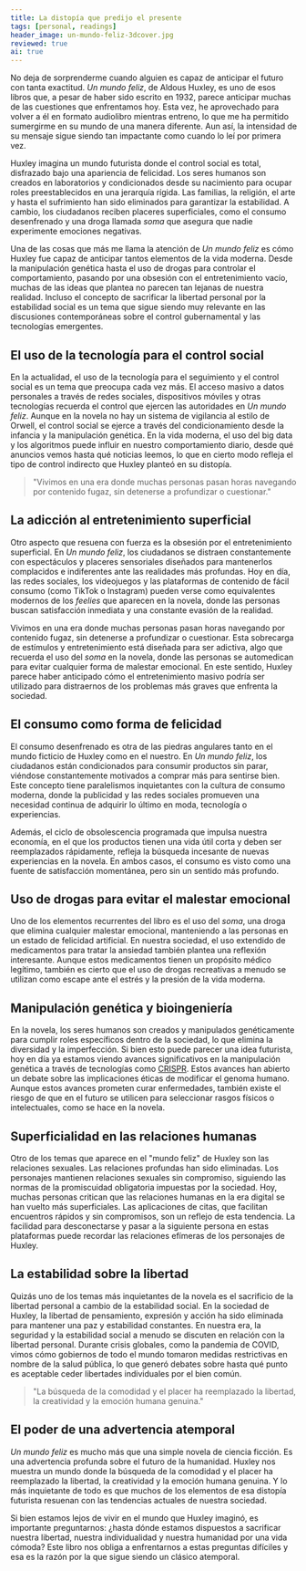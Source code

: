 ```yaml
---
title: La distopía que predijo el presente
tags: [personal, readings]
header_image: un-mundo-feliz-3dcover.jpg
reviewed: true
ai: true
---
```

No deja de sorprenderme cuando alguien es capaz de anticipar el futuro con tanta exactitud. *Un mundo feliz*, de Aldous Huxley, es uno de esos libros que, a pesar de haber sido escrito en 1932, parece anticipar muchas de las cuestiones que enfrentamos hoy. Esta vez, he aprovechado para volver a él en formato audiolibro mientras entreno, lo que me ha permitido sumergirme en su mundo de una manera diferente. Aun así, la intensidad de su mensaje sigue siendo tan impactante como cuando lo leí por primera vez.

Huxley imagina un mundo futurista donde el control social es total, disfrazado bajo una apariencia de felicidad. Los seres humanos son creados en laboratorios y condicionados desde su nacimiento para ocupar roles preestablecidos en una jerarquía rígida. Las familias, la religión, el arte y hasta el sufrimiento han sido eliminados para garantizar la estabilidad. A cambio, los ciudadanos reciben placeres superficiales, como el consumo desenfrenado y una droga llamada *soma* que asegura que nadie experimente emociones negativas.

Una de las cosas que más me llama la atención de *Un mundo feliz* es cómo Huxley fue capaz de anticipar tantos elementos de la vida moderna. Desde la manipulación genética hasta el uso de drogas para controlar el comportamiento, pasando por una obsesión con el entretenimiento vacío, muchas de las ideas que plantea no parecen tan lejanas de nuestra realidad. Incluso el concepto de sacrificar la libertad personal por la estabilidad social es un tema que sigue siendo muy relevante en las discusiones contemporáneas sobre el control gubernamental y las tecnologías emergentes.

## El uso de la tecnología para el control social
En la actualidad, el uso de la tecnología para el seguimiento y el control social es un tema que preocupa cada vez más. El acceso masivo a datos personales a través de redes sociales, dispositivos móviles y otras tecnologías recuerda el control que ejercen las autoridades en *Un mundo feliz*. Aunque en la novela no hay un sistema de vigilancia al estilo de Orwell, el control social se ejerce a través del condicionamiento desde la infancia y la manipulación genética. En la vida moderna, el uso del big data y los algoritmos puede influir en nuestro comportamiento diario, desde qué anuncios vemos hasta qué noticias leemos, lo que en cierto modo refleja el tipo de control indirecto que Huxley planteó en su distopía.

> "Vivimos en una era donde muchas personas pasan horas navegando por contenido fugaz, sin detenerse a profundizar o cuestionar."

## La adicción al entretenimiento superficial
Otro aspecto que resuena con fuerza es la obsesión por el entretenimiento superficial. En *Un mundo feliz*, los ciudadanos se distraen constantemente con espectáculos y placeres sensoriales diseñados para mantenerlos complacidos e indiferentes ante las realidades más profundas. Hoy en día, las redes sociales, los videojuegos y las plataformas de contenido de fácil consumo (como TikTok o Instagram) pueden verse como equivalentes modernos de los *feelies* que aparecen en la novela, donde las personas buscan satisfacción inmediata y una constante evasión de la realidad.

Vivimos en una era donde muchas personas pasan horas navegando por contenido fugaz, sin detenerse a profundizar o cuestionar. Esta sobrecarga de estímulos y entretenimiento está diseñada para ser adictiva, algo que recuerda el uso del *soma* en la novela, donde las personas se automedican para evitar cualquier forma de malestar emocional. En este sentido, Huxley parece haber anticipado cómo el entretenimiento masivo podría ser utilizado para distraernos de los problemas más graves que enfrenta la sociedad.

## El consumo como forma de felicidad
El consumo desenfrenado es otra de las piedras angulares tanto en el mundo ficticio de Huxley como en el nuestro. En *Un mundo feliz*, los ciudadanos están condicionados para consumir productos sin parar, viéndose constantemente motivados a comprar más para sentirse bien. Este concepto tiene paralelismos inquietantes con la cultura de consumo moderna, donde la publicidad y las redes sociales promueven una necesidad continua de adquirir lo último en moda, tecnología o experiencias.

Además, el ciclo de obsolescencia programada que impulsa nuestra economía, en el que los productos tienen una vida útil corta y deben ser reemplazados rápidamente, refleja la búsqueda incesante de nuevas experiencias en la novela. En ambos casos, el consumo es visto como una fuente de satisfacción momentánea, pero sin un sentido más profundo.

## Uso de drogas para evitar el malestar emocional
Uno de los elementos recurrentes del libro es el uso del *soma*, una droga que elimina cualquier malestar emocional, manteniendo a las personas en un estado de felicidad artificial. En nuestra sociedad, el uso extendido de medicamentos para tratar la ansiedad también plantea una reflexión interesante. Aunque estos medicamentos tienen un propósito médico legítimo, también es cierto que el uso de drogas recreativas a menudo se utilizan como escape ante el estrés y la presión de la vida moderna.

## Manipulación genética y bioingeniería
En la novela, los seres humanos son creados y manipulados genéticamente para cumplir roles específicos dentro de la sociedad, lo que elimina la diversidad y la imperfección. Si bien esto puede parecer una idea futurista, hoy en día ya estamos viendo avances significativos en la manipulación genética a través de tecnologías como [CRISPR](https://www.broadinstitute.org/what-broad/areas-focus/project-spotlight/questions-and-answers-about-crispr). Estos avances han abierto un debate sobre las implicaciones éticas de modificar el genoma humano. Aunque estos avances prometen curar enfermedades, también existe el riesgo de que en el futuro se utilicen para seleccionar rasgos físicos o intelectuales, como se hace en la novela.

## Superficialidad en las relaciones humanas
Otro de los temas que aparece en el "mundo feliz" de Huxley son las relaciones sexuales. Las relaciones profundas han sido eliminadas. Los personajes mantienen relaciones sexuales sin compromiso, siguiendo las normas de la promiscuidad obligatoria impuestas por la sociedad. Hoy, muchas personas critican que las relaciones humanas en la era digital se han vuelto más superficiales. Las aplicaciones de citas, que facilitan encuentros rápidos y sin compromisos, son un reflejo de esta tendencia. La facilidad para desconectarse y pasar a la siguiente persona en estas plataformas puede recordar las relaciones efímeras de los personajes de Huxley.

## La estabilidad sobre la libertad
Quizás uno de los temas más inquietantes de la novela es el sacrificio de la libertad personal a cambio de la estabilidad social. En la sociedad de Huxley, la libertad de pensamiento, expresión y acción ha sido eliminada para mantener una paz y estabilidad constantes. En nuestra era, la seguridad y la estabilidad social a menudo se discuten en relación con la libertad personal. Durante crisis globales, como la pandemia de COVID, vimos cómo gobiernos de todo el mundo tomaron medidas restrictivas en nombre de la salud pública, lo que generó debates sobre hasta qué punto es aceptable ceder libertades individuales por el bien común.

> "La búsqueda de la comodidad y el placer ha reemplazado la libertad, la creatividad y la emoción humana genuina."

## El poder de una advertencia atemporal
*Un mundo feliz* es mucho más que una simple novela de ciencia ficción. Es una advertencia profunda sobre el futuro de la humanidad. Huxley nos muestra un mundo donde la búsqueda de la comodidad y el placer ha reemplazado la libertad, la creatividad y la emoción humana genuina. Y lo más inquietante de todo es que muchos de los elementos de esa distopía futurista resuenan con las tendencias actuales de nuestra sociedad.

Si bien estamos lejos de vivir en el mundo que Huxley imaginó, es importante preguntarnos: ¿hasta dónde estamos dispuestos a sacrificar nuestra libertad, nuestra individualidad y nuestra humanidad por una vida cómoda? Este libro nos obliga a enfrentarnos a estas preguntas difíciles y esa es la razón por la que sigue siendo un clásico atemporal.